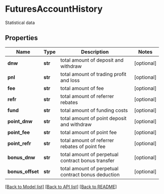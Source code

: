 # FuturesAccountHistory

Statistical data
## Properties
Name | Type | Description | Notes
------------ | ------------- | ------------- | -------------
**dnw** | **str** | total amount of deposit and withdraw | [optional] 
**pnl** | **str** | total amount of trading profit and loss | [optional] 
**fee** | **str** | total amount of fee | [optional] 
**refr** | **str** | total amount of referrer rebates | [optional] 
**fund** | **str** | total amount of funding costs | [optional] 
**point_dnw** | **str** | total amount of point deposit and withdraw | [optional] 
**point_fee** | **str** | total amount of point fee | [optional] 
**point_refr** | **str** | total amount of referrer rebates of point fee | [optional] 
**bonus_dnw** | **str** | total amount of perpetual contract bonus transfer | [optional] 
**bonus_offset** | **str** | total amount of perpetual contract bonus deduction | [optional] 

[[Back to Model list]](../README.md#documentation-for-models) [[Back to API list]](../README.md#documentation-for-api-endpoints) [[Back to README]](../README.md)


